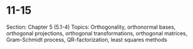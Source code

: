# 11-15

Section: Chapter 5 (5.1-4)
Topics: Orthogonality, orthonormal bases, orthogonal 
projections, orthogonal transformations, orthogonal matrices, 
Gram-Schmidt process, QR-factorization, least squares methods
